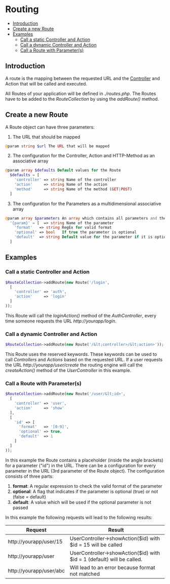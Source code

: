 # Routing

* [Introduction](#introduction)
* [Create a new Route](#create-a-new-route)
* [Examples](#examples)
  * [Call a static Controller and Action](#call-a-static-controller-and-action)
  * [Call a dynamic Controller and Action](#call-a-dynamic-controller-and-action)
  * [Call a Route with Parameter(s)](#call-a-route-with-parameters)

## Introduction

A route is the mapping between the requested URL and the [Controller](controller.md) and Action that will be called and executed.

All Routes of your application will be defined in *./routes.php*. The Routes have to be added to the *RouteCollection* by using the *addRoute()* method.

## Create a new Route

A Route object can have three parameters:
1. The URL that should be mapped
```php
@param string $url The URL that will be mapped
```
2. The configuration for the Controller, Action and HTTP-Method as an associative array
```php
@param array $defaults Default values for the Route
  $defaults = [
    'controller' => string Name of the controller
    'action'     => string Name of the action
    'method'     => string Name of the method (GET|POST)
  ]
```
3. The configuration for the Parameters as a multidimensional associative array
```php
@param array $parameters An array which contains all parameters and their options
  '{param}' = [  => string Name of the parameter
    'format'   => string RegEx for valid format
    'optional' => bool   If true the parameter is optional
    'default'  => string Default value for the parameter if it is optional
  ]
```

## Examples
### Call a static Controller and Action

```php
$RouteCollection->addRoute(new Route('/login',
  [
    'controller' => 'auth',
    'action'	 => 'login'
  ]
));
```
This Route will call the *loginAction()* method of the *AuthController*, every time someone requests the URL *http://yourapp/login*.

### Call a dynamic Controller and Action

```php
$RouteCollection->addRoute(new Route('/&lt;controller>/&lt;action>'));
```
This Route uses the reserved keywords. These keywords can be used to call *Controllers* and *Actions* based on the requested URL.
If a user requests the URL *http://yourapp/user/create* the routing engine will call the *createAction()* method of the *UserController* in this example.

### Call a Route with Parameter(s)

```php
$RouteCollection->addRoute(new Route('/user/&lt;id>',
  [
    'controller' => 'user',
    'action'	 => 'show'
  ],
  [
    'id' => [
      'format'   => '[0-9]',
      'optional' => true,
      'default'  => 1
    ]
  ]
));
```

In this example the Route contains a placeholder (inside the angle brackets) for a parameter ("id") in the URL.
There can be a configuration for every parameter in the URL (3rd parameter of the Route object).
The configuration consists of three parts:
1. **format**: A regular expression to check the valid format of the parameter
2. **optional**: A flag that indicates if the parameter is optional (true) or not (false = default)
3. **default**: A value which will be used if the optional parameter is not passed

In this example the following requests will lead to the following results:

Request | Result
--- | ---
http://yourapp/user/15 | UserController->showAction($id) with $id = 15 will be called
http://yourapp/user | UserController->showAction($id) with $id = 1 (default) will be called.
http://yourapp/user/abc | Will lead to an error because format not matched